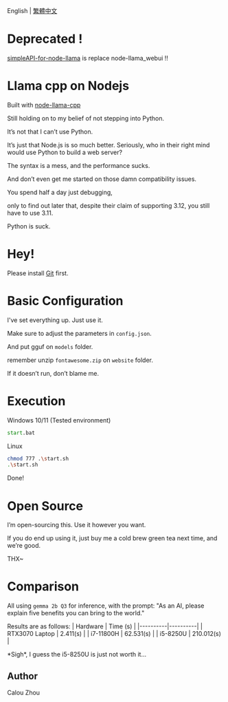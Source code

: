 English | [繁體中文](readme.md)

# Deprecated !
[simpleAPI-for-node-llama](https://github.com/YQ-Calou/simpleAPI-for-node-llama) is replace node-llama_webui !!

# Llama cpp on Nodejs

Built with [node-llama-cpp](https://github.com/withcatai/node-llama-cpp)

Still holding on to my belief of not stepping into Python.

It’s not that I can’t use Python.

It’s just that Node.js is so much better. Seriously, who in their right mind would use Python to build a web server?

The syntax is a mess, and the performance sucks.

And don’t even get me started on those damn compatibility issues.

You spend half a day just debugging,

only to find out later that, despite their claim of supporting 3.12, you still have to use 3.11.

Python is suck.

# Hey!

Please install [Git](https://git-scm.com/) first.

# Basic Configuration

I've set everything up. Just use it.

Make sure to adjust the parameters in `config.json`.

And put gguf on `models` folder.

remember unzip `fontawesome.zip` on `website` folder.

If it doesn’t run, don’t blame me.

# Execution

Windows 10/11 (Tested environment)
```bat
start.bat
```

Linux
```sh
chmod 777 .\start.sh
.\start.sh
```

Done!

# Open Source

I’m open-sourcing this. Use it however you want.

If you do end up using it, just buy me a cold brew green tea next time, and we’re good.

THX~

# Comparison
All using `gemma 2b Q3` for inference, with the prompt: "As an AI, please explain five benefits you can bring to the world."

Results are as follows:
| Hardware | Time (s) |
|----------|----------|
| RTX3070 Laptop | 2.411(s) |
| i7-11800H | 62.531(s) |
| i5-8250U | 210.012(s) |

\*Sigh\*, I guess the i5-8250U is just not worth it...

## Author

Calou Zhou
